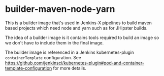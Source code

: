 # builder-maven-node-yarn

This is a builder image that's used in Jenkins-X pipelines to build maven based projects which need node and yarn such as for JHipster builds.

The idea of a builder image is it contains tools required to build an image so we don't have to include them in the final image.

The builder image is referenced in a Jenkins kubernetes-plugin `containerTemplate` configuration. See https://github.com/jenkinsci/kubernetes-plugin#pod-and-container-template-configuration for more details.